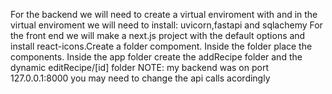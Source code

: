 For the backend we will need to create a virtual enviroment with and in the virtual enviroment we will need to install:
  uvicorn,fastapi and sqlachemy
For the front end we will make a next.js project with the default options and install react-icons.Create a folder compoment. Inside the folder place the components. Inside the app folder create the addRecipe folder and the dynamic editRecipe/[id] folder
NOTE: my backend was on port 127.0.0.1:8000 you may need to change the api calls acordingly
